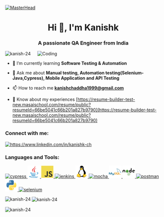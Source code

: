 [![MasterHead](https://i.pinimg.com/originals/b8/33/78/b83378fbaf9f0ea218f9a11558b03aa4.gif)](https://i.pinimg.com/originals/b8/33/78/b83378fbaf9f0ea218f9a11558b03aa4.gif)
<h1 align="center">Hi 👋, I'm Kanishk</h1>
<h3 align="center">A passionate QA Engineer from India</h3>
<img align="right" alt="Coding" width="400" src="https://www.cinntra.com/assets/img/services-img/Software-Quality-Assurance.gif">

<p align="left"> <img src="https://komarev.com/ghpvc/?username=kanish-24&label=Profile%20views&color=0e75b6&style=flat" alt="kanish-24" /> </p>

- 🌱 I’m currently learning **Software Testing & Automation**

- 💬 Ask me about **Manual testing, Automation testing(Selenium-Java,Cypress), Mobile Application and API Testing**

- 📫 How to reach me **kanishchaddha1999@gmail.com**

- 📄 Know about my experiences [https://resume-builder-test-new.masaischool.com/resume/public?resumeId=66be5041c66b201a827b9790](https://resume-builder-test-new.masaischool.com/resume/public?resumeId=66be5041c66b201a827b9790)

<h3 align="left">Connect with me:</h3>
<p align="left">
<a href="https://linkedin.com/in/https://www.linkedin.com/in/kanishk-ch" target="blank"><img align="center" src="https://raw.githubusercontent.com/rahuldkjain/github-profile-readme-generator/master/src/images/icons/Social/linked-in-alt.svg" alt="https://www.linkedin.com/in/kanishk-ch" height="30" width="40" /></a>
</p>

<h3 align="left">Languages and Tools:</h3>
<p align="left"> <a href="https://www.cypress.io" target="_blank" rel="noreferrer"> <img src="https://raw.githubusercontent.com/simple-icons/simple-icons/6e46ec1fc23b60c8fd0d2f2ff46db82e16dbd75f/icons/cypress.svg" alt="cypress" width="40" height="40"/> </a> <a href="https://www.java.com" target="_blank" rel="noreferrer"> <img src="https://raw.githubusercontent.com/devicons/devicon/master/icons/java/java-original.svg" alt="java" width="40" height="40"/> </a> <a href="https://developer.mozilla.org/en-US/docs/Web/JavaScript" target="_blank" rel="noreferrer"> <img src="https://raw.githubusercontent.com/devicons/devicon/master/icons/javascript/javascript-original.svg" alt="javascript" width="40" height="40"/> </a> <a href="https://www.jenkins.io" target="_blank" rel="noreferrer"> <img src="https://www.vectorlogo.zone/logos/jenkins/jenkins-icon.svg" alt="jenkins" width="40" height="40"/> </a> <a href="https://www.linux.org/" target="_blank" rel="noreferrer"> <img src="https://raw.githubusercontent.com/devicons/devicon/master/icons/linux/linux-original.svg" alt="linux" width="40" height="40"/> </a> <a href="https://mochajs.org" target="_blank" rel="noreferrer"> <img src="https://www.vectorlogo.zone/logos/mochajs/mochajs-icon.svg" alt="mocha" width="40" height="40"/> </a> <a href="https://www.mysql.com/" target="_blank" rel="noreferrer"> <img src="https://raw.githubusercontent.com/devicons/devicon/master/icons/mysql/mysql-original-wordmark.svg" alt="mysql" width="40" height="40"/> </a> <a href="https://nodejs.org" target="_blank" rel="noreferrer"> <img src="https://raw.githubusercontent.com/devicons/devicon/master/icons/nodejs/nodejs-original-wordmark.svg" alt="nodejs" width="40" height="40"/> </a> <a href="https://postman.com" target="_blank" rel="noreferrer"> <img src="https://www.vectorlogo.zone/logos/getpostman/getpostman-icon.svg" alt="postman" width="40" height="40"/> </a> <a href="https://www.python.org" target="_blank" rel="noreferrer"> <img src="https://raw.githubusercontent.com/devicons/devicon/master/icons/python/python-original.svg" alt="python" width="40" height="40"/> </a> <a href="https://www.selenium.dev" target="_blank" rel="noreferrer"> <img src="https://raw.githubusercontent.com/detain/svg-logos/780f25886640cef088af994181646db2f6b1a3f8/svg/selenium-logo.svg" alt="selenium" width="40" height="40"/> </a> </p>

<p><img align="left" src="https://github-readme-stats.vercel.app/api/top-langs?username=kanish-24&show_icons=true&locale=en&layout=compact" alt="kanish-24" /></p>

<p>&nbsp;<img align="center" src="https://github-readme-stats.vercel.app/api?username=kanish-24&show_icons=true&locale=en" alt="kanish-24" /></p>

<p><img align="center" src="https://github-readme-streak-stats.herokuapp.com/?user=kanish-24&" alt="kanish-24" /></p>
